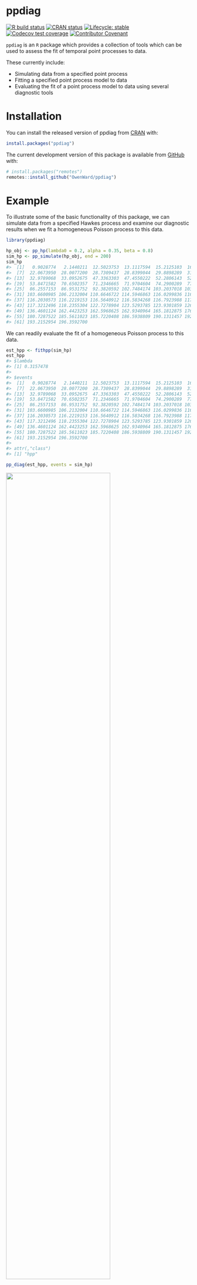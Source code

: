 
<!-- README.md is generated from README.Rmd. Please edit that file -->

# ppdiag

<!-- badges: start -->

[![R build
status](https://github.com/OwenWard/ppdiag/workflows/R-CMD-check/badge.svg)](https://github.com/OwenWard/ppdiag/actions)
[![CRAN
status](https://www.r-pkg.org/badges/version/ppdiag)](https://CRAN.R-project.org/package=ppdiag)
[![Lifecycle:
stable](https://img.shields.io/badge/lifecycle-stable-brightgreen.svg)](https://lifecycle.r-lib.org/articles/stages.html)
[![Codecov test
coverage](https://codecov.io/gh/OwenWard/ppdiag/branch/main/graph/badge.svg)](https://codecov.io/gh/OwenWard/ppdiag?branch=main)
[![Contributor 
Covenant](https://img.shields.io/badge/Contributor%20Covenant-1.0-4baaaa.svg)](CODE_OF_CONDUCT.md)
<!-- badges: end -->

`ppdiag` is an `R` package which provides a collection of tools which
can be used to assess the fit of temporal point processes to data.

These currently include:

-   Simulating data from a specified point process
-   Fitting a specified point process model to data
-   Evaluating the fit of a point process model to data using several
    diagnostic tools

# Installation

You can install the released version of ppdiag from
[CRAN](https://CRAN.R-project.org) with:

``` r
install.packages("ppdiag")
```

The current development version of this package is available from
[GitHub](https://github.com/OwenWard/ppdiag) with:

``` r
# install.packages("remotes")
remotes::install_github("OwenWard/ppdiag")
```

# Example

To illustrate some of the basic functionality of this package, we can
simulate data from a specified Hawkes process and examine our diagnostic
results when we fit a homogeneous Poisson process to this data.

``` r
library(ppdiag)

hp_obj <- pp_hp(lambda0 = 0.2, alpha = 0.35, beta = 0.8)
sim_hp <- pp_simulate(hp_obj, end = 200)
sim_hp
#>  [1]   0.9028774   2.1440211  12.5023753  13.1117594  15.2125103  16.4468785
#>  [7]  22.0673950  28.0077200  28.7309437  28.8399044  29.8898289  31.2596296
#> [13]  32.9789068  33.0952675  47.3363303  47.4550222  52.2806143  52.7807790
#> [19]  53.8471582  70.6502357  71.2346665  71.9704604  74.2900289  77.9300598
#> [25]  86.2557153  86.9531752  92.3820592 102.7484174 103.2037018 103.2931602
#> [31] 103.6600985 106.2132004 110.6646722 114.5946863 116.0299836 116.1304621
#> [37] 116.2030573 116.2219153 116.5640912 116.5834268 116.7923988 117.1433428
#> [43] 117.3212496 118.2355304 122.7278904 123.5293785 123.9301859 126.7675328
#> [49] 136.4601124 162.4423253 162.5968625 162.9340964 165.1812875 176.5825227
#> [55] 180.7287522 185.5611023 185.7220408 186.5938809 190.1311457 192.9218856
#> [61] 193.2152954 196.3592700
```

We can readily evaluate the fit of a homogeneous Poisson process to this
data.

``` r
est_hpp <- fithpp(sim_hp)
est_hpp
#> $lambda
#> [1] 0.3157478
#> 
#> $events
#>  [1]   0.9028774   2.1440211  12.5023753  13.1117594  15.2125103  16.4468785
#>  [7]  22.0673950  28.0077200  28.7309437  28.8399044  29.8898289  31.2596296
#> [13]  32.9789068  33.0952675  47.3363303  47.4550222  52.2806143  52.7807790
#> [19]  53.8471582  70.6502357  71.2346665  71.9704604  74.2900289  77.9300598
#> [25]  86.2557153  86.9531752  92.3820592 102.7484174 103.2037018 103.2931602
#> [31] 103.6600985 106.2132004 110.6646722 114.5946863 116.0299836 116.1304621
#> [37] 116.2030573 116.2219153 116.5640912 116.5834268 116.7923988 117.1433428
#> [43] 117.3212496 118.2355304 122.7278904 123.5293785 123.9301859 126.7675328
#> [49] 136.4601124 162.4423253 162.5968625 162.9340964 165.1812875 176.5825227
#> [55] 180.7287522 185.5611023 185.7220408 186.5938809 190.1311457 192.9218856
#> [61] 193.2152954 196.3592700
#> 
#> attr(,"class")
#> [1] "hpp"

pp_diag(est_hpp, events = sim_hp)
```

<img src="man/figures/README-fit_hpp-1.png" width="75%" />

    #> 
    #> Raw residual: 0
    #> Pearson residual: -1.421085e-14
    #> 
    #>  One-sample Kolmogorov-Smirnov test
    #> 
    #> data:  r
    #> D = 0.21699, p-value = 0.004829
    #> alternative hypothesis: two-sided

``` r
hp_est <- fithp(events = sim_hp)
pp_diag(hp_est, events = sim_hp)
```

<img src="man/figures/README-fit_hp-1.png" width="75%" />

    #> Raw residual: -0.004365144
    #> Pearson residual: -0.2098432
    #> 
    #>  One-sample Kolmogorov-Smirnov test
    #> 
    #> data:  r
    #> D = 0.064756, p-value = 0.9422
    #> alternative hypothesis: two-sided

## Markov Modulated Hawkes Process Example

This is particularly useful for more complex point processes, such as
the Markov Modulated Hawkes Process (MMHP). We can simulate events from
this model and examine the fit of simpler point processes to this data.

``` r
Q <- matrix(c(-0.2, 0.2, 0.1, -0.1), ncol = 2, byrow = TRUE)

mmhp_obj <- pp_mmhp(Q, delta = c(1 / 3, 2 / 3), 
          lambda0 = 0.2,
          lambda1 = .75,
          alpha = 0.4,
          beta = 0.8)

mmhp_obj
#> $Q
#>      [,1] [,2]
#> [1,] -0.2  0.2
#> [2,]  0.1 -0.1
#> 
#> $delta
#> [1] 0.3333333 0.6666667
#> 
#> $events
#> NULL
#> 
#> $lambda0
#> [1] 0.2
#> 
#> $lambda1
#> [1] 0.75
#> 
#> $alpha
#> [1] 0.4
#> 
#> $beta
#> [1] 0.8
#> 
#> attr(,"class")
#> [1] "mmhp"
mmhp_events <- pp_simulate(mmhp_obj, n = 50)
```

We can easily fit a homogeneous Poisson process and visualise the
goodness of fit.

``` r
est_hpp <- fithpp(events = mmhp_events$events)
pp_diag(est_hpp,mmhp_events$events)
```

<img src="man/figures/README-fit_hpp_to_mmhp-1.png" width="75%" />

    #> 
    #> Raw residual: -1
    #> Pearson residual: -1.450621
    #> 
    #>  One-sample Kolmogorov-Smirnov test
    #> 
    #> data:  r
    #> D = 0.206, p-value = 0.02446
    #> alternative hypothesis: two-sided

Similarly for a Hawkes process.

``` r
est_hp <- fithp(events = mmhp_events$events)
pp_diag(est_hp,mmhp_events$events)
```

<img src="man/figures/README-fit_hp_to_mmhp-1.png" width="75%" />

    #> Raw residual: -0.6342256
    #> Pearson residual: -1.830059
    #> 
    #>  One-sample Kolmogorov-Smirnov test
    #> 
    #> data:  r
    #> D = 0.093848, p-value = 0.7352
    #> alternative hypothesis: two-sided

We can then compare to the true point process model.

``` r
pp_diag(mmhp_obj, mmhp_events$events)
```

<img src="man/figures/README-fit_mmhp-1.png" width="75%" />

    #> Raw residual: 13.07489
    #> Pearson residual: 21.01997
    #> 
    #>  One-sample Kolmogorov-Smirnov test
    #> 
    #> data:  r
    #> D = 0.17639, p-value = 0.07852
    #> alternative hypothesis: two-sided

# Getting help and contributing

Please file any issues
[here](https://github.com/OwenWard/ppdiag/issues). Similarly, we would
be delighted if anyone would like to contribute to this package (such as
adding other point processes, kernel functions). Feel free to reach out.

# References

-   Wu et al., Diagnostics and Visualization of Point Process Models for
    Event Times on a Social Network, <https://arxiv.org/abs/2001.09359>
